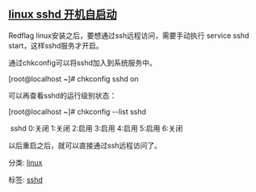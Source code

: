 ## [linux sshd 开机自启动](https://www.cnblogs.com/yubestman/p/4107734.html)

Redflag linux安装之后，要想通过ssh远程访问，需要手动执行 service sshd start，这样sshd服务才开启。 

通过chkconfig可以将sshd加入到系统服务中。 


  [root@localhost ~]# chkconfig sshd on   

   可以再查看sshd的运行级别状态： 


  [root@localhost ~]# chkconfig --list sshd 

​       sshd   0:关闭  1:关闭  2:启用  3:启用  4:启用  5:启用  6:关闭 


   以后重启之后，就可以直接通过ssh远程访问了。 



分类: [linux](https://www.cnblogs.com/yubestman/category/613699.html)

标签: [sshd](https://www.cnblogs.com/yubestman/tag/sshd/)